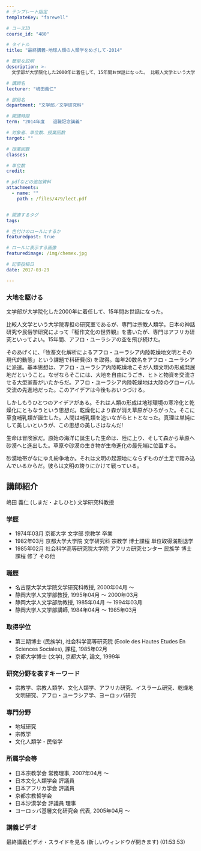```yaml
---
# テンプレート指定
templateKey: "farewell"

# コースID
course_id: "480"

# タイトル
title: "最終講義-地球人類の人類学をめざして-2014"

# 簡単な説明
description: >-
  文学部が大学院化した2000年に着任して、15年間お世話になった。 比較人文学という大学院専担の研究室であるが、専門は宗教人類学。日本の神話研究や民俗学研究によって『稲作文化の世界観』を書いた...

# 講師名
lecturer: "嶋田義仁"

# 部局名
department: "文学部／文学研究科"

# 開講時限
term: "2014年度	退職記念講義"

# 対象者、単位数、授業回数
target: ""

# 授業回数
classes: 

# 単位数
credit: 

# pdfなどの追加資料
attachments: 
  - name: "" 
    path : /files/479/lect.pdf


# 関連するタグ
tags:

# 色付けのロールにするか
featuredpost: true

# ロールに表示する画像
featuredimage: /img/chemex.jpg

# 記事投稿日
date: 2017-03-29

---
```

### 大地を駆ける 

文学部が大学院化した2000年に着任して、15年間お世話になった。 

比較人文学という大学院専担の研究室であるが、専門は宗教人類学。日本の神話研究や民俗学研究によって『稲作文化の世界観』を書いたが、専門はアフリカ研究といってよい。15年間、アフロ・ユーラシアの空を飛び続けた。 

そのあげくに、「牧畜文化解析によるアフロ・ユーラシア内陸乾燥地文明とその現代的動態」という課題で科研費(S) を取得。毎年20数名をアフロ・ユーラシアに派遣。基本思想は、アフロ・ユーラシア内陸乾燥地こそが人類文明の形成発展地だということ。なぜならそこには、大地を自由にうごき、ヒトと物資を交流させる大型家畜がいたからだ。アフロ・ユーラシア内陸乾燥地は大陸のグローバル交流の先進地だった。このアイデアは今後もおいつづける。 

しかしもうひとつのアイデアがある。それは人類の形成は地球環境の寒冷化と乾燥化にともなうという思想だ。乾燥化により森が消え草原がひろがった。そこに草食哺乳類が誕生した。人間は哺乳類を追いながらヒトとなった。真理は単純にして美しいというが、この思想の美しさはなんだ! 

生命は冒険家だ。原始の海洋に誕生した生命は、陸に上り、そして森から草原へ砂漠へと進出した。草原や砂漠の生き物が生命進化の最先端に位置する。 

砂漠地帯がなにゆえ紛争地か。それは文明の起源地にならずものが土足で踏み込んでいるからだ。彼らは文明の誇りにかけて戦っている。
## 講師紹介

嶋田 義仁 (しまだ・よしひと) 文学研究科教授 

### 学歴

  * 1974年03月 京都大学 文学部 宗教学 卒業
  * 1982年03月 京都大学大学院 文学研究科 宗教学 博士課程 単位取得満期退学
  * 1985年02月 社会科学高等研究院大学院 アフリカ研究センター 民族学 博士課程 修了 その他

### 職歴

  * 名古屋大学大学院文学研究科教授, 2000年04月 ～ 
  * 静岡大学人文学部教授, 1995年04月 ～ 2000年03月
  * 静岡大学人文学部助教授, 1985年04月 ～ 1994年03月
  * 静岡大学人文学部講師, 1984年04月 ～ 1985年03月

### 取得学位

  * 第三期博士 (民族学), 社会科学高等研究院 (Ecole des Hautes Etudes En Sciences Sociales), 課程, 1985年02月
  * 京都大学博士 (文学), 京都大学, 論文, 1999年

### 研究分野を表すキーワード

  * 宗教学、宗教人類学、文化人類学、アフリカ研究、イスラーム研究、乾燥地文明研究、アフロ・ユーラシア学、ヨーロッパ研究

### 専門分野

  * 地域研究
  * 宗教学
  * 文化人類学・民俗学

### 所属学会等

  * 日本宗教学会 常務理事, 2007年04月 ～ 
  * 日本文化人類学会 評議員
  * 日本アフリカ学会 評議員
  * 京都宗教哲学会
  * 日本沙漠学会 評議員 理事
  * ヨーロッパ基層文化研究会 代表, 2005年04月 ～
### 講義ビデオ

最終講義ビデオ・スライドを見る (新しいウィンドウが開きます) (01:53:53)